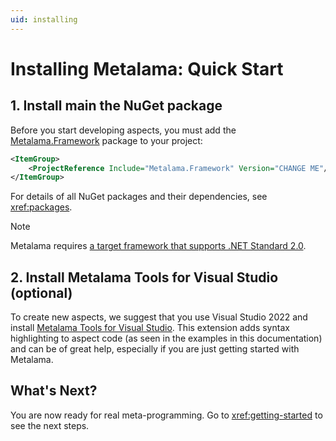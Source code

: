 ```yaml
---
uid: installing
---
```


# Installing Metalama: Quick Start

## 1. Install main the NuGet package

Before you start developing aspects, you must add the [Metalama.Framework](https://www.nuget.org/packages/Metalama.Framework) package to your project:

```xml
<ItemGroup>
    <ProjectReference Include="Metalama.Framework" Version="CHANGE ME"/>
</ItemGroup>    
```

For details of all NuGet packages and their dependencies, see <xref:packages>.

>[!NOTE]
>Metalama requires [a target framework that supports .NET Standard 2.0](xref:requirements#target-frameworks).

## 2. Install Metalama Tools for Visual Studio (optional)

To create new aspects, we suggest that you use Visual Studio 2022 and install [Metalama Tools for Visual Studio](https://marketplace.visualstudio.com/items?itemName=PostSharpTechnologies.metalama). This extension adds syntax highlighting to aspect code (as seen in the examples in this documentation) and can be of great help, especially if you are just getting started with Metalama.

## What's Next?

You are now ready for real meta-programming. Go to <xref:getting-started> to see the next steps.
